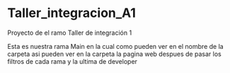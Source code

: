 # Taller_integracion_A1
Proyecto de el ramo Taller de integración 1 


Esta es nuestra rama Main en la cual como pueden ver en el nombre
de la carpeta asi pueden ver en la carpeta la pagina web despues 
de pasar los filtros de cada rama y la ultima de developer